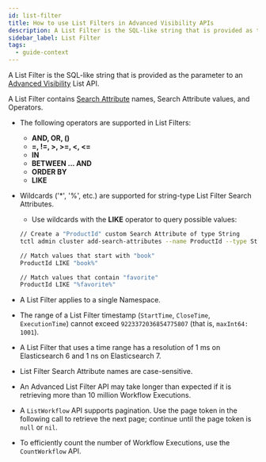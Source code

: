 ```yaml
---
id: list-filter
title: How to use List Filters in Advanced Visibility APIs
description: A List Filter is the SQL-like string that is provided as the parameter to an Advanced Visibility List API.
sidebar_label: List Filter
tags:
  - guide-context
---
```


A List Filter is the SQL-like string that is provided as the parameter to an [Advanced Visibility](/app-dev-context/advanced-visibility) List API.

A List Filter contains [Search Attribute](/app-dev-context/search-attributes) names, Search Attribute values, and Operators.

- The following operators are supported in List Filters:

  - **AND, OR, ()**
  - **=, !=, >, >=, <, <=**
  - **IN**
  - **BETWEEN ... AND**
  - **ORDER BY**
  - **LIKE**

- Wildcards ('\*', '%', etc.) are supported for string-type List Filter Search Attributes.

  - Use wildcards with the **LIKE** operator to query possible values:

  ```bash
  // Create a "ProductId" custom Search Attribute of type String
  tctl admin cluster add-search-attributes --name ProductId --type String

  // Match values that start with "book"
  ProductId LIKE "book%"

  // Match values that contain "favorite"
  ProductId LIKE "%favorite%"
  ```

- A List Filter applies to a single Namespace.

- The range of a List Filter timestamp (`StartTime`, `CloseTime`, `ExecutionTime`) cannot exceed `9223372036854775807` (that is, `maxInt64: 1001`).

- A List Filter that uses a time range has a resolution of 1 ms on Elasticsearch 6 and 1 ns on Elasticsearch 7.

- List Filter Search Attribute names are case-sensitive.

- An Advanced List Filter API may take longer than expected if it is retrieving more than 10 million Workflow Executions.

- A `ListWorkflow` API supports pagination.
  Use the page token in the following call to retrieve the next page; continue until the page token is `null` or `nil`.

- To efficiently count the number of Workflow Executions, use the `CountWorkflow` API.

